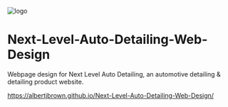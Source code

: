 ![logo](https://user-images.githubusercontent.com/84045644/141203127-b8912a80-c7c6-4ff7-b563-c494cbc77f82.png)
# Next-Level-Auto-Detailing-Web-Design
Webpage design for Next Level Auto Detailing, an automotive detailing & detailing product website.

https://albertjbrown.github.io/Next-Level-Auto-Detailing-Web-Design/
